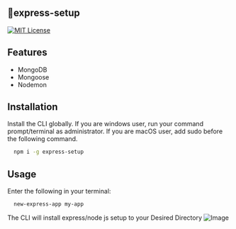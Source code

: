 ## 📌express-setup

[![MIT License](https://img.shields.io/badge/License-MIT-green.svg)](https://choosealicense.com/licenses/mit/)

## Features

- MongoDB
- Mongoose
- Nodemon


## Installation

Install the CLI globally. If you are windows user, run your command prompt/terminal as administrator. If you are macOS user, add sudo before the following command.

```bash
  npm i -g express-setup
```
## Usage

Enter the following in your terminal:


```bash
  new-express-app my-app
```
The CLI will install express/node js setup to your Desired Directory
![Image](https://github.com/heyitsuzair/express-setup/blob/master/img/cli-img.PNG "Image")